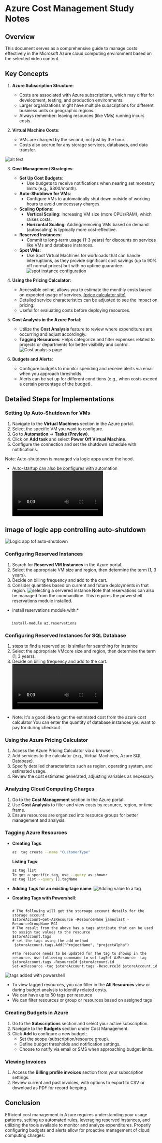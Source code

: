 # Azure Cost Management Study Notes

## Overview
This document serves as a comprehensive guide to manage costs effectively in the Microsoft Azure cloud computing environment based on the selected video content. 

## Key Concepts

1. **Azure Subscription Structure**:
   - Costs are associated with Azure subscriptions, which may differ for development, testing, and production environments.
   - Larger organizations might have multiple subscriptions for different business units or geographic regions.
   - Always remember: leaving resources (like VMs) running incurs costs.

2. **Virtual Machine Costs**:
   - VMs are charged by the second, not just by the hour.
   - Costs also accrue for any storage services, databases, and data transfer.

![alt text](image-2.png)

3. **Cost Management Strategies**:
   - **Set Up Cost Budgets**:
     - Use budgets to receive notifications when nearing set monetary limits (e.g., $300/month).
   - **Auto-Shutdown for VMs**:
     - Configure VMs to automatically shut down outside of working hours to avoid unnecessary charges.
   - **Scaling Options**:
     - **Vertical Scaling**: Increasing VM size (more CPUs/RAM), which raises costs.
     - **Horizontal Scaling**: Adding/removing VMs based on demand (autoscaling) is typically more cost-effective.
   - **Reserved Instances**:
     - Commit to long-term usage (1-3 years) for discounts on services like VMs and database instances.
   - **Spot VMs**:
     - Use Spot Virtual Machines for workloads that can handle interruptions, as they provide significant cost savings (up to 90% off normal prices) but with no uptime guarantee.
![spot instance configuration](image-3.png)

4. **Using the Pricing Calculator**:
   - Accessible online, allows you to estimate the monthly costs based on expected usage of services. [(price calculator site)](https://azure.microsoft.com/en-us/pricing/calculator/)
   - Detailed service characteristics can be adjusted to see the impact on pricing.
   - Useful for evaluating costs before deploying resources.

5. **Cost Analysis in the Azure Portal**:
   - Utilize the **Cost Analysis** feature to review where expenditures are occurring and adjust accordingly.
   - **Tagging Resources**: Helps categorize and filter expenses related to projects or departments for better visibility and control.
![Cost analysis page](image-4.png)
6. **Budgets and Alerts**:
   - Configure budgets to monitor spending and receive alerts via email when you approach thresholds.
   - Alerts can be set up for different conditions (e.g., when costs exceed a certain percentage of the budget).

## Detailed Steps for Implementations

### Setting Up Auto-Shutdown for VMs
1. Navigate to the **Virtual Machines** section in the Azure portal.
2. Select the specific VM you want to configure.
3. Go to **Automation** -> **Tasks (Preview)**.
4. Click on **Add task** and select **Power Off Virtual Machine**.
5. Configure the connection and set the shutdown schedule with notifications.

Note: Auto-shutdown is managed via logic apps under the hood. 
* Auto-startup can also be configures with automation 
<video controls src="autoshutdown.mp4" title="autos shutdown steps"></video>

## image of logic app controlling auto-shutdown
![Logic app tof auto-shutdown](image-6.png)


### Configuring Reserved Instances
1. Search for **Reserved VM Instances** in the Azure portal.
2. Select the appropriate VM size and region, then determine the term (1, 3 years).
3. Decide on billing frequency and add to the cart.
4. Consider quantities based on current and future deployments in that region.
![selecting a servered instance](image-5.png)
Note that reservations can also be managed from the commandline. This requires the powershell reservations module installed.
* install reservations module with:*
```pwsh
   
   install-module az.reservations 
```

### Configuring Reserved Instances for SQL Database
1. steps to find a reserved sql is similar for searching for instance
2. Select the appropriate VMcore size and region, then determine the term (1, 3 years).
3. Decide on billing frequency and add to the cart.
<video controls src="sql-reserved.mp4" title="Search for sql reserved instance"></video>
* Note: It's a good idea to get the estimated cost from the azure cost calculator
You can enter the quantity of database instances you want to pay for during checkout

### Using the Azure Pricing Calculator
1. Access the Azure Pricing Calculator via a browser.
2. Add services to the calculator (e.g., Virtual Machines, Azure SQL Database).
3. Specify detailed characteristics such as region, operating system, and estimated usage.
4. Review the cost estimates generated, adjusting variables as necessary.

### Analyzing Cloud Computing Charges
1. Go to the **Cost Management** section in the Azure portal.
2. Use **Cost Analysis** to filter and view costs by resource, region, or time frame.
3. Ensure resources are organized into resource groups for better management and analysis.

### Tagging Azure Resources
- **Creating Tags**:
  ```bash
  az  tag create --name "CustomerType"
  ```
  **Listing Tags**:
  ```bash 
  az tag list
  To get a specific tag, use --query as shown:
  az tag list --query [].tagName
  ``` 
- **Adding Tags for an existing tage name**:
  ![Adding value to a tag](image-7.png)

- **Creating Tags with Powershell**:
   ```pwsh

   # The following will get the storoage account details for the storage account
   $storeAccount=Get-AzResource -ResourceName jameslast -ResourceGroupName RG1 
   # The result from the above has a tags attribute that can be used to assign tag values to the resource
   $storeAccount.tags
   # set the tags using the add method
    $storeAccount.tags.Add("ProjectName", "projectAlpha")

   #The resource needs to be updated for the tag to showup in the resource. use following commmand to set tagSet-AzResource -tag $storeAccount.tags -ResourceId $storeAccount.id
   Set-AzResource -tag $storeAccount.tags -ResourceId $storeAccount.id
   ```


![tags added with powershell](image-8.png)



- To view tagged resources, you can filter in the **All Resources** view or during budget analysis to identify related costs.
- We can have up to 50 tags per resource
- We can filter resources or group or resources based on assigned tags


### Creating Budgets in Azure
1. Go to the **Subscriptions** section and select your active subscription.
2. Navigate to the **Budgets** section under Cost Management.
3. Click **Add** to configure a new budget:
   - Set the scope (subscription/resource group).
   - Define budget thresholds and notification settings.
   - Choose to notify via email or SMS when approaching budget limits.

### Viewing Invoices
1. Access the **Billing profile invoices** section from your subscription settings.
2. Review current and past invoices, with options to export to CSV or download as PDF for record-keeping.

## Conclusion
Efficient cost management in Azure requires understanding your usage patterns, setting up automated rules, leveraging reserved instances, and utilizing the tools available to monitor and analyze expenditures. Properly configuring budgets and alerts allow for proactive management of cloud computing charges.
